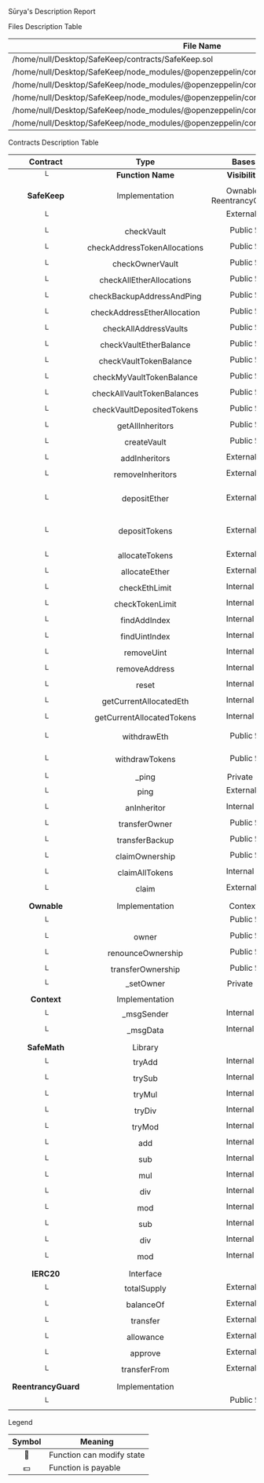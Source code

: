 Sūrya's Description Report

Files Description Table

| File Name                                                                                     | SHA-1 Hash                               |
| --------------------------------------------------------------------------------------------- | ---------------------------------------- |
| /home/null/Desktop/SafeKeep/contracts/SafeKeep.sol                                            | a2c88e8b5e7d2a8a874d946bbda55d5e582083ae |
| /home/null/Desktop/SafeKeep/node_modules/@openzeppelin/contracts/access/Ownable.sol           | cf97dfd7970a708ff360201e645af1b4bf78f075 |
| /home/null/Desktop/SafeKeep/node_modules/@openzeppelin/contracts/utils/Context.sol            | 6cfff49179d5dd82ffa43390ff6ea2967ff6fa99 |
| /home/null/Desktop/SafeKeep/node_modules/@openzeppelin/contracts/utils/math/SafeMath.sol      | e57edc94b81cdf7eac1e96deb723e3523771d6ed |
| /home/null/Desktop/SafeKeep/node_modules/@openzeppelin/contracts/token/ERC20/IERC20.sol       | 2a16c581fa3e71c55f5a07d494a1d6c4f937e6eb |
| /home/null/Desktop/SafeKeep/node_modules/@openzeppelin/contracts/security/ReentrancyGuard.sol | 6372eddb504565dc1944c647c13c075cffcaa2f7 |

Contracts Description Table

|      Contract       |             Type             |          Bases           |                |                                    |
| :-----------------: | :--------------------------: | :----------------------: | :------------: | :--------------------------------: |
|          └          |      **Function Name**       |      **Visibility**      | **Mutability** |           **Modifiers**            |
|                     |                              |                          |                |                                    |
|    **SafeKeep**     |        Implementation        | Ownable, ReentrancyGuard |                |                                    |
|          └          |       <Receive Ether>        |       External ❗️       |       💵       |               NO❗️                |
|          └          |          checkVault          |        Public ❗️        |                |               NO❗️                |
|          └          | checkAddressTokenAllocations |        Public ❗️        |                |               NO❗️                |
|          └          |       checkOwnerVault        |        Public ❗️        |                |               NO❗️                |
|          └          |   checkAllEtherAllocations   |        Public ❗️        |                |               NO❗️                |
|          └          |  checkBackupAddressAndPing   |        Public ❗️        |                |            vaultExists             |
|          └          | checkAddressEtherAllocation  |        Public ❗️        |                |            vaultExists             |
|          └          |    checkAllAddressVaults     |        Public ❗️        |                |               NO❗️                |
|          └          |    checkVaultEtherBalance    |        Public ❗️        |                |            vaultExists             |
|          └          |    checkVaultTokenBalance    |        Public ❗️        |                |               NO❗️                |
|          └          |   checkMyVaultTokenBalance   |        Public ❗️        |                |               NO❗️                |
|          └          |  checkAllVaultTokenBalances  |        Public ❗️        |                |               NO❗️                |
|          └          |  checkVaultDepositedTokens   |        Public ❗️        |                |               NO❗️                |
|          └          |       getAllInheritors       |        Public ❗️        |                |               NO❗️                |
|          └          |         createVault          |        Public ❗️        |       💵       |               NO❗️                |
|          └          |        addInheritors         |       External ❗️       |       🛑       |             notExpired             |
|          └          |       removeInheritors       |       External ❗️       |       🛑       |             notExpired             |
|          └          |         depositEther         |       External ❗️       |       💵       | vaultOwner notExpired nonReentrant |
|          └          |        depositTokens         |       External ❗️       |       🛑       | vaultOwner notExpired nonReentrant |
|          └          |        allocateTokens        |       External ❗️       |       🛑       |            nonReentrant            |
|          └          |        allocateEther         |       External ❗️       |       🛑       |            nonReentrant            |
|          └          |        checkEthLimit         |       Internal 🔒        |                |                                    |
|          └          |       checkTokenLimit        |       Internal 🔒        |                |                                    |
|          └          |         findAddIndex         |       Internal 🔒        |                |                                    |
|          └          |        findUintIndex         |       Internal 🔒        |                |                                    |
|          └          |          removeUint          |       Internal 🔒        |       🛑       |                                    |
|          └          |        removeAddress         |       Internal 🔒        |       🛑       |                                    |
|          └          |            reset             |       Internal 🔒        |       🛑       |                                    |
|          └          |    getCurrentAllocatedEth    |       Internal 🔒        |                |                                    |
|          └          |  getCurrentAllocatedTokens   |       Internal 🔒        |                |                                    |
|          └          |         withdrawEth          |        Public ❗️        |       🛑       |      vaultOwner nonReentrant       |
|          └          |        withdrawTokens        |        Public ❗️        |       🛑       |      vaultOwner nonReentrant       |
|          └          |            \_ping            |        Private 🔐        |       🛑       |             vaultOwner             |
|          └          |             ping             |       External ❗️       |       🛑       |               NO❗️                |
|          └          |         anInheritor          |       Internal 🔒        |                |                                    |
|          └          |        transferOwner         |        Public ❗️        |       🛑       |             vaultOwner             |
|          └          |        transferBackup        |        Public ❗️        |       🛑       |            vaultBackup             |
|          └          |        claimOwnership        |        Public ❗️        |       🛑       |            vaultBackup             |
|          └          |        claimAllTokens        |       Internal 🔒        |       🛑       |                                    |
|          └          |            claim             |       External ❗️       |       🛑       |            nonReentrant            |
|                     |                              |                          |                |                                    |
|     **Ownable**     |        Implementation        |         Context          |                |                                    |
|          └          |        <Constructor>         |        Public ❗️        |       🛑       |               NO❗️                |
|          └          |            owner             |        Public ❗️        |                |               NO❗️                |
|          └          |      renounceOwnership       |        Public ❗️        |       🛑       |             onlyOwner              |
|          └          |      transferOwnership       |        Public ❗️        |       🛑       |             onlyOwner              |
|          └          |          \_setOwner          |        Private 🔐        |       🛑       |                                    |
|                     |                              |                          |                |                                    |
|     **Context**     |        Implementation        |                          |                |                                    |
|          └          |         \_msgSender          |       Internal 🔒        |                |                                    |
|          └          |          \_msgData           |       Internal 🔒        |                |                                    |
|                     |                              |                          |                |                                    |
|    **SafeMath**     |           Library            |                          |                |                                    |
|          └          |            tryAdd            |       Internal 🔒        |                |                                    |
|          └          |            trySub            |       Internal 🔒        |                |                                    |
|          └          |            tryMul            |       Internal 🔒        |                |                                    |
|          └          |            tryDiv            |       Internal 🔒        |                |                                    |
|          └          |            tryMod            |       Internal 🔒        |                |                                    |
|          └          |             add              |       Internal 🔒        |                |                                    |
|          └          |             sub              |       Internal 🔒        |                |                                    |
|          └          |             mul              |       Internal 🔒        |                |                                    |
|          └          |             div              |       Internal 🔒        |                |                                    |
|          └          |             mod              |       Internal 🔒        |                |                                    |
|          └          |             sub              |       Internal 🔒        |                |                                    |
|          └          |             div              |       Internal 🔒        |                |                                    |
|          └          |             mod              |       Internal 🔒        |                |                                    |
|                     |                              |                          |                |                                    |
|     **IERC20**      |          Interface           |                          |                |                                    |
|          └          |         totalSupply          |       External ❗️       |                |               NO❗️                |
|          └          |          balanceOf           |       External ❗️       |                |               NO❗️                |
|          └          |           transfer           |       External ❗️       |       🛑       |               NO❗️                |
|          └          |          allowance           |       External ❗️       |                |               NO❗️                |
|          └          |           approve            |       External ❗️       |       🛑       |               NO❗️                |
|          └          |         transferFrom         |       External ❗️       |       🛑       |               NO❗️                |
|                     |                              |                          |                |                                    |
| **ReentrancyGuard** |        Implementation        |                          |                |                                    |
|          └          |        <Constructor>         |        Public ❗️        |       🛑       |               NO❗️                |

Legend

| Symbol | Meaning                   |
| :----: | ------------------------- |
|   🛑   | Function can modify state |
|   💵   | Function is payable       |
